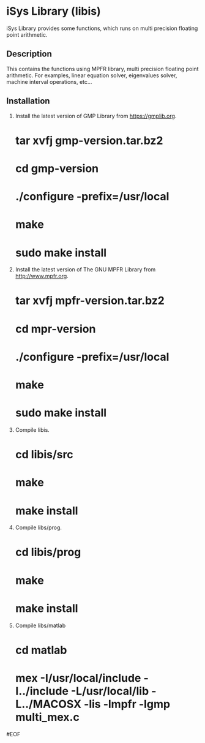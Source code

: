 # iSys Library (libis)
iSys Library provides some functions, which runs on multi precision floating point arithmetic.

## Description
This contains the functions using MPFR library, multi precision floating point arithmetic. For examples, linear equation solver, eigenvalues solver, machine interval operations, etc...

## Installation
1. Install the latest version of GMP Library from https://gmplib.org.
   # tar xvfj gmp-version.tar.bz2
   # cd gmp-version
   # ./configure -prefix=/usr/local
   # make
   # sudo make install
2. Install the latest version of The GNU MPFR Library from http://www.mpfr.org.
   # tar xvfj mpfr-version.tar.bz2
   # cd mpr-version
   # ./configure -prefix=/usr/local
   # make
   # sudo make install
3. Compile libis.
   # cd libis/src
   # make
   # make install
4. Compile libs/prog.
   # cd libis/prog
   # make
   # make install
5. Compile libs/matlab
   # cd matlab
   # mex -I/usr/local/include -I../include -L/usr/local/lib -L../MACOSX -lis -lmpfr -lgmp multi_mex.c

#EOF